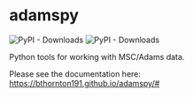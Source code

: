 # adamspy
![PyPI - Downloads](https://img.shields.io/pypi/v/adamspy)
![PyPI - Downloads](https://img.shields.io/pypi/dm/adamspy)

Python tools for working with MSC/Adams data.

Please see the documentation here:
https://bthornton191.github.io/adamspy/#
